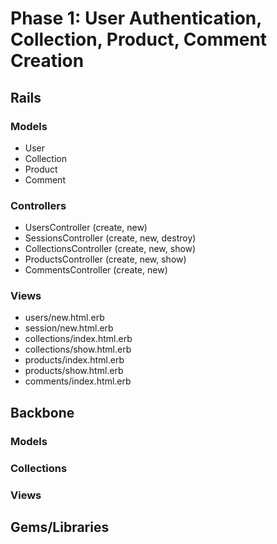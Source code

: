 # Phase 1: User Authentication, Collection, Product, Comment Creation

## Rails
### Models
* User
* Collection
* Product
* Comment

### Controllers
* UsersController (create, new)
* SessionsController (create, new, destroy)
* CollectionsController (create, new, show)
* ProductsController (create, new, show)
* CommentsController (create, new)

### Views
* users/new.html.erb
* session/new.html.erb
* collections/index.html.erb
* collections/show.html.erb
* products/index.html.erb
* products/show.html.erb
* comments/index.html.erb

## Backbone
### Models

### Collections

### Views

## Gems/Libraries
